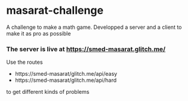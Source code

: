 # masarat-challenge

A challenge to make a math game. Developped a server and a client to make it as pro as possible

### The server is live at https://smed-masarat.glitch.me/
Use the routes
- https://smed-masarat/glitch.me/api/easy
- https://smed-masarat/glitch.me/api/hard

to get different kinds of problems
